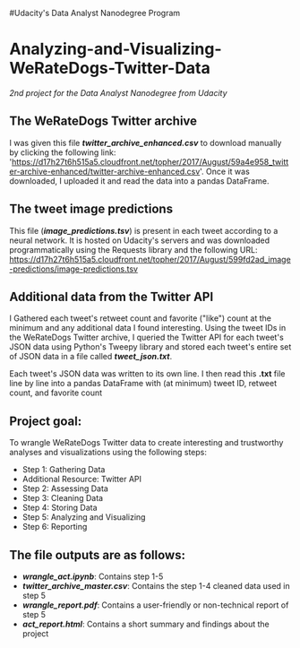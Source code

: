 #Udacity's Data Analyst Nanodegree Program
# Analyzing-and-Visualizing-WeRateDogs-Twitter-Data
_2nd project for the Data Analyst Nanodegree from Udacity_

## The **WeRateDogs** Twitter archive
I was given this file  _**twitter_archive_enhanced.csv**_ to download manually by clicking the following link: 'https://d17h27t6h515a5.cloudfront.net/topher/2017/August/59a4e958_twitter-archive-enhanced/twitter-archive-enhanced.csv'. 
Once it was downloaded, I uploaded it and read the data into a pandas DataFrame.

## The tweet image predictions
This file (_**image_predictions.tsv**_) is present in each tweet according to a neural network. It is hosted on Udacity's servers and was downloaded programmatically using the Requests library and the following URL: https://d17h27t6h515a5.cloudfront.net/topher/2017/August/599fd2ad_image-predictions/image-predictions.tsv

## Additional data from the Twitter API
I Gathered each tweet's retweet count and favorite ("like") count at the minimum and any additional data I found interesting. Using the tweet IDs in the WeRateDogs Twitter archive, I queried the Twitter API for each tweet's JSON data using Python's Tweepy library and stored each tweet's entire set of JSON data in a file called _**tweet_json.txt**_.

Each tweet's JSON data was written to its own line. I then read this **.txt** file line by line into a pandas DataFrame with (at minimum) tweet ID, retweet count, and favorite count

## Project goal:
To wrangle WeRateDogs Twitter data to create interesting and trustworthy analyses and visualizations using the following steps:
- Step 1: Gathering Data
- Additional Resource: Twitter API
- Step 2: Assessing Data
- Step 3: Cleaning Data
- Step 4: Storing Data
- Step 5: Analyzing and Visualizing
- Step 6: Reporting

## The file outputs are as follows:
- _**wrangle_act.ipynb**_: Contains step 1-5
- _**twitter_archive_master.csv**_: Contains the step 1-4 cleaned data used in step 5
- _**wrangle_report.pdf**_: Contains a user-friendly or non-technical report of step 5
- _**act_report.html**_: Contains a short summary and findings about the project
